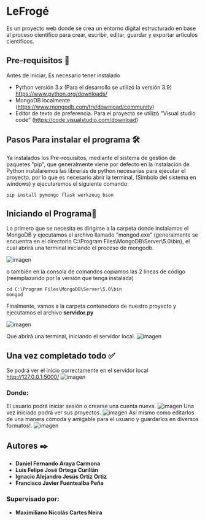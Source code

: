 # LeFrogé
Es un proyecto web donde se crea un entorno digital estructurado en base al proceso científico para crear, escribir, editar, guardar y exportar artículos científicos. 
## Pre-requisitos 🔧
Antes de iniciar, Es necesario tener instalado
- Python versión 3.x (Para el desarrollo se utilizó la versión 3.9) https://www.python.org/downloads/
- MongoDB localmente (https://www.mongodb.com/try/download/community)
- Editor de texto de preferencia. Para el proyecto se utilizó "Visual studio code" (https://code.visualstudio.com/download)
## Pasos Para instalar el programa 🛠

Ya instalados los Pre-requisitos, mediante el sistema de gestión de paquetes "pip", que generalmente viene por defecto en la instalación de Python instalaremos las librerías de python necesarias para ejecutar el proyecto, por lo que es necesario abrir la terminal, (Símbolo del sistema en windows) y ejecutaremos el siguiente comando:
```
pip install pymongo flask werkzeug bson
```
## Iniciando el Programa📖
Lo primero que se necesita es dirigirse a la carpeta donde instalamos el MongoDB y ejecutamos el archivo llamado "mongod.exe" (generalmente se encuentra en el directorio C:\Program Files\MongoDB\Server\5.0\bin), el cual abrirá una terminal iniciando el proceso de mongodb.

![imagen](https://user-images.githubusercontent.com/44407924/148454442-2112420d-cb21-4149-ab0a-1fc77019b86b.png)

o también en la consola de comandos copiamos las 2 lineas de código (reemplazando por la versión que tenga instalada)
```
cd C:\Program Files\MongoDB\Server\5.0\bin
mongod
```
Finalmente, vamos a la carpeta contenedora de nuestro proyecto y ejecutamos el archivo **servidor.py**

![imagen](https://user-images.githubusercontent.com/44407924/148455176-3c617101-0287-4874-8df8-1d6de5d59bb8.png)

Que abrirá una terminal, iniciando el servidor local.
![imagen](https://user-images.githubusercontent.com/44407924/148455268-9a3cacfb-c73c-4820-b009-ee7b3aafccd7.png)


## Una vez completado todo ✅
Se podrá ver el inicio correctamente en el servidor local http://127.0.0.1:5000/
![imagen](https://user-images.githubusercontent.com/44407924/147611389-9f0958a2-7a2d-45b2-a737-546adec27694.png)
### Donde:
El usuario podrá iniciar sesión o crearse una cuenta nueva.
![imagen](https://user-images.githubusercontent.com/44407924/147611531-f5413169-1d43-4277-8874-ff082e61246b.png)
Una vez iniciado podrá ver sus proyectos.
![imagen](https://user-images.githubusercontent.com/44407924/147611807-7b6c147a-7b94-4fa2-b009-c3e1e606efbe.png)
Así mismo como editarlos de una manera cómoda y amigable para el usuario y guardarlos en diversos formatos!.
![imagen](https://user-images.githubusercontent.com/44407924/147611894-89037b08-a88d-4394-a855-1067cdf0f626.png)
## Autores ✒️
* **Daniel Fernando Araya Carmona**
* **Luis Felipe José Ortega Curillán**
* **Ignacio Alejandro Jesús Ortiz Ortiz**
* **Francisco Javier Fuentealba Peña**
### Supervisado por: 
* **Maximiliano Nicolás Cartes Neira**

